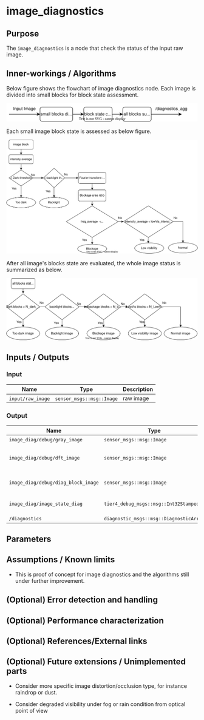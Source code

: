 # image_diagnostics

## Purpose

The `image_diagnostics` is a node that check the status of the input raw image.

## Inner-workings / Algorithms

Below figure shows the flowchart of image diagnostics node. Each image is divided into small blocks for block state assessment.

![image diagnostics flowchart ](./image/image_diagnostics_overview.svg)

Each small image block state is assessed as below figure.

![block status decision tree ](./image/block_state_decision.svg)

After all image's blocks state are evaluated, the whole image status is summarized as below.

![whole image state decision tree](./image/image_status_decision.svg)

## Inputs / Outputs

### Input

| Name              | Type                      | Description |
| ----------------- | ------------------------- | ----------- |
| `input/raw_image` | `sensor_msgs::msg::Image` | raw image   |

### Output

| Name                                | Type                                    | Description                           |
| ----------------------------------- | --------------------------------------- | ------------------------------------- |
| `image_diag/debug/gray_image`       | `sensor_msgs::msg::Image`               | gray image                            |
| `image_diag/debug/dft_image`        | `sensor_msgs::msg::Image`               | discrete Fourier transformation image |
| `image_diag/debug/diag_block_image` | `sensor_msgs::msg::Image`               | each block state colorization         |
| `image_diag/image_state_diag`       | `tier4_debug_msgs::msg::Int32Stamped`   | image diagnostics status value        |
| `/diagnostics`                      | `diagnostic_msgs::msg::DiagnosticArray` | diagnostics                           |

## Parameters

## Assumptions / Known limits

- This is proof of concept for image diagnostics and the algorithms still under further improvement.

## (Optional) Error detection and handling

## (Optional) Performance characterization

## (Optional) References/External links

## (Optional) Future extensions / Unimplemented parts

- Consider more specific image distortion/occlusion type, for instance raindrop or dust.

- Consider degraded visibility under fog or rain condition from optical point of view
